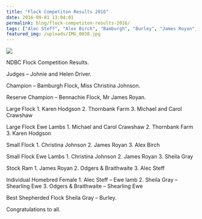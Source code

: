 ```yaml
---
title: "Flock Competiton Results 2016"
date: 2016-09-01 13:04:01
permalink: blog/flock-competiton-results-2016/
tags: ["Alec Steff", "Alex Birch", "Bamburgh", "Burley", "James Royan", "JE & SM Gray", "Karen Hodgson", "Marren", "NDBC", "Poll Dorset", "Report", "Results"]
featured_img: /uploads/IMG_0038.jpg
---
```


![](/uploads/IMG_0038.jpg)

NDBC Flock Competition Results.

Judges – Johnie and Helen Driver.

Champion – Bamburgh Flock, Miss Christina Johnson.

Reserve Champion – Bennachie Flock, Mr James Royan.

Large Flock
1\. Karen Hodgson
2\. Thornbank Farm
3\. Michael and Carol Crawshaw

Large Flock Ewe Lambs
1\. Michael and Carol Crawshaw
2\. Thornbank Farm
3\. Karen Hodgson

Small Flock
1\. Christina Johnson
2\. James Royan
3\. Alex Birch

Small Flock Ewe Lambs
1\. Christina Johnson
2\. James Royan
3\. Sheila Gray

Stock Ram
1\. James Royan
2\. Odgers & Braithwaite
3\. Alec Steff

Individual Homebred Female
1\. Alec Steff – Ewe lamb
2\. Sheila Gray – Shearling Ewe
3\. Odgers & Braithwaite – Shearling Ewe

Best Shepherded Flock
Sheila Gray – Burley.

Congratulations to all.

